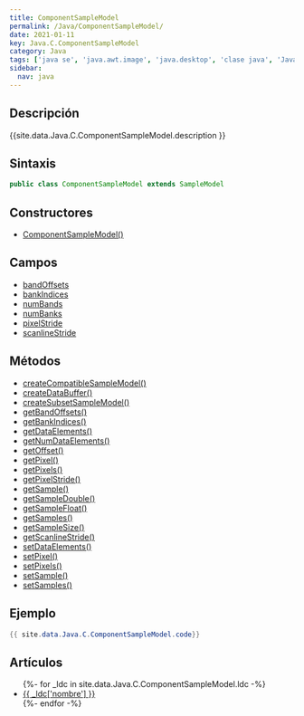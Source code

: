 ```yaml
---
title: ComponentSampleModel
permalink: /Java/ComponentSampleModel/
date: 2021-01-11
key: Java.C.ComponentSampleModel
category: Java
tags: ['java se', 'java.awt.image', 'java.desktop', 'clase java', 'Java 1.0']
sidebar: 
  nav: java
---
```


## Descripción
{{site.data.Java.C.ComponentSampleModel.description }}

## Sintaxis
~~~java
public class ComponentSampleModel extends SampleModel
~~~

## Constructores
* [ComponentSampleModel()](/Java/ComponentSampleModel/ComponentSampleModel/)

## Campos
* [bandOffsets](/Java/ComponentSampleModel/bandOffsets)
* [bankIndices](/Java/ComponentSampleModel/bankIndices)
* [numBands](/Java/ComponentSampleModel/numBands)
* [numBanks](/Java/ComponentSampleModel/numBanks)
* [pixelStride](/Java/ComponentSampleModel/pixelStride)
* [scanlineStride](/Java/ComponentSampleModel/scanlineStride)

## Métodos
* [createCompatibleSampleModel()](/Java/ComponentSampleModel/createCompatibleSampleModel)
* [createDataBuffer()](/Java/ComponentSampleModel/createDataBuffer)
* [createSubsetSampleModel()](/Java/ComponentSampleModel/createSubsetSampleModel)
* [getBandOffsets()](/Java/ComponentSampleModel/getBandOffsets)
* [getBankIndices()](/Java/ComponentSampleModel/getBankIndices)
* [getDataElements()](/Java/ComponentSampleModel/getDataElements)
* [getNumDataElements()](/Java/ComponentSampleModel/getNumDataElements)
* [getOffset()](/Java/ComponentSampleModel/getOffset)
* [getPixel()](/Java/ComponentSampleModel/getPixel)
* [getPixels()](/Java/ComponentSampleModel/getPixels)
* [getPixelStride()](/Java/ComponentSampleModel/getPixelStride)
* [getSample()](/Java/ComponentSampleModel/getSample)
* [getSampleDouble()](/Java/ComponentSampleModel/getSampleDouble)
* [getSampleFloat()](/Java/ComponentSampleModel/getSampleFloat)
* [getSamples()](/Java/ComponentSampleModel/getSamples)
* [getSampleSize()](/Java/ComponentSampleModel/getSampleSize)
* [getScanlineStride()](/Java/ComponentSampleModel/getScanlineStride)
* [setDataElements()](/Java/ComponentSampleModel/setDataElements)
* [setPixel()](/Java/ComponentSampleModel/setPixel)
* [setPixels()](/Java/ComponentSampleModel/setPixels)
* [setSample()](/Java/ComponentSampleModel/setSample)
* [setSamples()](/Java/ComponentSampleModel/setSamples)

## Ejemplo
~~~java
{{ site.data.Java.C.ComponentSampleModel.code}}
~~~

## Artículos
<ul>
{%- for _ldc in site.data.Java.C.ComponentSampleModel.ldc -%}
   <li>
       <a href="{{_ldc['url'] }}">{{ _ldc['nombre'] }}</a>
   </li>
{%- endfor -%}
</ul>
